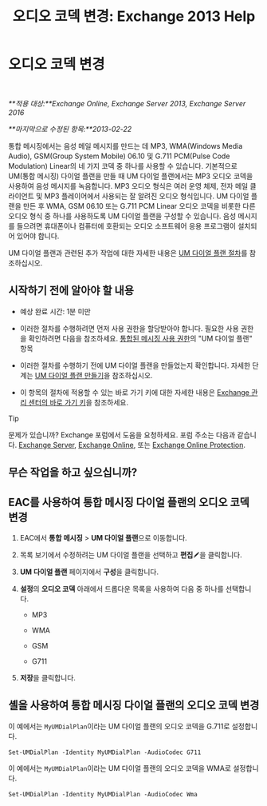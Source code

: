 ﻿---
title: '오디오 코덱 변경: Exchange 2013 Help'
TOCTitle: 오디오 코덱 변경
ms:assetid: 139b2ccd-28c5-46c0-9050-777f4f59aade
ms:mtpsurl: https://technet.microsoft.com/ko-kr/library/Aa996342(v=EXCHG.150)
ms:contentKeyID: 50482553
ms.date: 05/22/2018
mtps_version: v=EXCHG.150
ms.translationtype: MT
---

# 오디오 코덱 변경

 

_**적용 대상:**Exchange Online, Exchange Server 2013, Exchange Server 2016_

_**마지막으로 수정된 항목:**2013-02-22_

통합 메시징에서는 음성 메일 메시지를 만드는 데 MP3, WMA(Windows Media Audio), GSM(Group System Mobile) 06.10 및 G.711 PCM(Pulse Code Modulation) Linear의 네 가지 코덱 중 하나를 사용할 수 있습니다. 기본적으로 UM(통합 메시징) 다이얼 플랜을 만들 때 UM 다이얼 플랜에서는 MP3 오디오 코덱을 사용하여 음성 메시지를 녹음합니다. MP3 오디오 형식은 여러 운영 체제, 전자 메일 클라이언트 및 MP3 플레이어에서 사용되는 잘 알려진 오디오 형식입니다. UM 다이얼 플랜을 만든 후 WMA, GSM 06.10 또는 G.711 PCM Linear 오디오 코덱을 비롯한 다른 오디오 형식 중 하나를 사용하도록 UM 다이얼 플랜을 구성할 수 있습니다. 음성 메시지를 들으려면 휴대폰이나 컴퓨터에 호환되는 오디오 소프트웨어 응용 프로그램이 설치되어 있어야 합니다.

UM 다이얼 플랜과 관련된 추가 작업에 대한 자세한 내용은 [UM 다이얼 플랜 절차](um-dial-plan-procedures-exchange-2013-help.md)를 참조하십시오.

## 시작하기 전에 알아야 할 내용

  - 예상 완료 시간: 1분 미만

  - 이러한 절차를 수행하려면 먼저 사용 권한을 할당받아야 합니다. 필요한 사용 권한을 확인하려면 다음을 참조하세요. [통합된 메시징 사용 권한](unified-messaging-permissions-exchange-2013-help.md)의 "UM 다이얼 플랜" 항목

  - 이러한 절차를 수행하기 전에 UM 다이얼 플랜을 만들었는지 확인합니다. 자세한 단계는 [UM 다이얼 플랜 만들기](create-a-um-dial-plan-exchange-2013-help.md)을 참조하십시오.

  - 이 항목의 절차에 적용할 수 있는 바로 가기 키에 대한 자세한 내용은 [Exchange 관리 센터의 바로 가기 키](keyboard-shortcuts-in-the-exchange-admin-center-exchange-online-protection-help.md)을 참조하세요.


> [!TIP]
> 문제가 있습니까? Exchange 포럼에서 도움을 요청하세요. 포럼 주소는 다음과 같습니다. <A href="https://go.microsoft.com/fwlink/p/?linkid=60612">Exchange Server</A>, <A href="https://go.microsoft.com/fwlink/p/?linkid=267542">Exchange Online</A>, 또는 <A href="https://go.microsoft.com/fwlink/p/?linkid=285351">Exchange Online Protection</A>.



## 무슨 작업을 하고 싶으십니까?

## EAC를 사용하여 통합 메시징 다이얼 플랜의 오디오 코덱 변경

1.  EAC에서 **통합 메시징** \> **UM 다이얼 플랜**으로 이동합니다.

2.  목록 보기에서 수정하려는 UM 다이얼 플랜을 선택하고 **편집**![편집 아이콘](images/JJ218640.6f53ccb2-1f13-4c02-bea0-30690e6ea71d(EXCHG.150).gif "편집 아이콘")을 클릭합니다.

3.  **UM 다이얼 플랜** 페이지에서 **구성**을 클릭합니다.

4.  **설정**의 **오디오 코덱** 아래에서 드롭다운 목록을 사용하여 다음 중 하나를 선택합니다.
    
      - MP3
    
      - WMA
    
      - GSM
    
      - G711

5.  **저장**을 클릭합니다.

## 셸을 사용하여 통합 메시징 다이얼 플랜의 오디오 코덱 변경

이 예에서는 `MyUMDialPlan`이라는 UM 다이얼 플랜의 오디오 코덱을 G.711로 설정합니다.

    Set-UMDialPlan -Identity MyUMDialPlan -AudioCodec G711

이 예에서는 `MyUMDialPlan`이라는 UM 다이얼 플랜의 오디오 코덱을 WMA로 설정합니다.

    Set-UMDialPlan -Identity MyUMDialPlan -AudioCodec Wma

